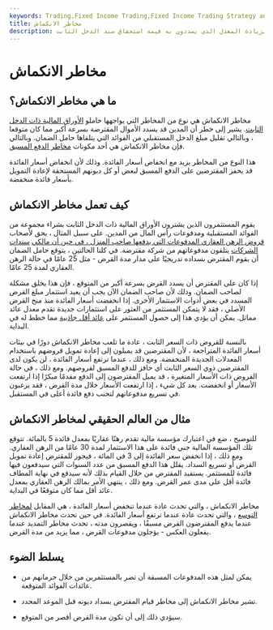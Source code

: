 ```yaml
---
keywords: Trading,Fixed Income Trading,Fixed Income Trading Strategy and Education,Strategy and Education
title: مخاطر الانكماش
description: مخاطر الانكماش هي مخاطر قيام المقترضين بزيادة المعدل الذي يسددون به قيمة استحقاق سند الدخل الثابت.
---
```


# مخاطر الانكماش
## ما هي مخاطر الانكماش؟

مخاطر الانكماش هي نوع من المخاطر التي يواجهها حاملو [الأوراق المالية ذات الدخل الثابت](/fixed-incomesecurity). يشير إلى خطر أن المدين قد يسدد الأموال المقترضة بسرعة أكبر مما كان متوقعا ، وبالتالي تقليل مبلغ الدخل المستقبلي من الفوائد التي يتلقاها حامل الضمان. وبالتالي فإن مخاطر الانكماش هي أحد مكونات [مخاطر الدفع المسبق](/prepaymentrisk).

هذا النوع من المخاطر يزيد مع انخفاض أسعار الفائدة. وذلك لأن انخفاض أسعار الفائدة قد يحفز المقترضين على الدفع المسبق لبعض أو كل ديونهم المستحقة لإعادة التمويل بأسعار فائدة منخفضة.

## كيف تعمل مخاطر الانكماش

يقوم المستثمرون الذين يشترون الأوراق المالية ذات الدخل الثابت بشراء مجموعة من الفوائد المستقبلية ومدفوعات رأس المال من المدين. على سبيل المثال ، يحق لأصحاب [قروض الرهن العقاري المدفوعات التي يدفعها صاحب المنزل ، في حين أن مالكي](/mortgage) [سندات الشركات](/corporatebond) يتلقون مدفوعاتهم من شركة مقترضة. في كلتا الحالتين ، يتوقع حامل الضمان أن يقوم المقترض بسداده تدريجيًا على مدار مدة القرض - مثل 25 عامًا في حالة الرهن العقاري لمدة 25 عامًا.

إذا كان على المقترض أن يسدد القرض بسرعة أكبر من المتوقع ، فإن هذا يخلق مشكلة لصاحب الضمان. وذلك لأن صاحب الضمان الآن يجب أن يعيد استثمار مبلغ القرض المسدد في بعض أدوات الاستثمار الأخرى. إذا انخفضت أسعار الفائدة منذ منح القرض الأصلي ، فقد لا يتمكن المستثمر من العثور على استثمارات جديدة تقدم معدل عائد مماثل. يمكن أن يؤدي هذا إلى حصول المستثمر على [عائد أقل جاذبية](/returnoninvestment) مما خطط له في البداية.

بالنسبة للقروض ذات السعر الثابت ، عادة ما تلعب مخاطر الانكماش دورًا في بيئات أسعار الفائدة المتراجعة ، لأن المقترضين قد يميلون إلى إعادة تمويل قروضهم باستخدام المعدلات الجديدة المنخفضة. ومع ذلك ، عندما ترتفع أسعار الفائدة ، لن يكون لدى المقترضين ذوي السعر الثابت أي حافز للدفع المسبق لقروضهم. ومع ذلك ، في حالة القروض ذات الأسعار المتغيرة ، قد يميل المقترضون إلى الدفع مقدمًا مبكرًا إذا ارتفعت الأسعار أو انخفضت. بعد كل شيء ، إذا ارتفعت الأسعار خلال مدة القرض ، فقد يرغبون في تسريع مدفوعاتهم لتجنب دفع فائدة أعلى في المستقبل.

## مثال من العالم الحقيقي لمخاطر الانكماش

للتوضيح ، ضع في اعتبارك مؤسسة مالية تقدم رهنًا عقاريًا بمعدل فائدة 5 بالمائة. تتوقع تلك المؤسسة المالية جني فائدة على هذا الاستثمار لمدة 30 عامًا من الرهن العقاري. ومع ذلك ، إذا انخفض سعر الفائدة إلى 3 في المائة ، فيجوز للمقترض إعادة تمويل القرض أو تسريع السداد. يقلل هذا الدفع المسبق من عدد السنوات التي سيدفعون فيها فائدة للمستثمر. يستفيد المقترض من خلال القيام بذلك لأنه سيدفع في نهاية المطاف فائدة أقل على مدى عمر القرض. ومع ذلك ، ينتهي الأمر بمالك الرهن العقاري بمعدل عائد أقل مما كان متوقعًا في البداية.

مخاطر الانكماش ، والتي تحدث عادة عندما تنخفض أسعار الفائدة ، هي المقابل [لمخاطر التوسع](/extensionrisk) ، والتي تحدث عادة عندما ترتفع أسعار الفائدة. في حين تحدث مخاطر الانكماش عندما يدفع المقترضون القرض مسبقًا ، ويقصرون مدته ، تحدث مخاطر التمديد عندما يفعلون العكس - يؤجلون مدفوعات القرض ، مما يزيد من مدة القرض.

## يسلط الضوء

- يمكن لمثل هذه المدفوعات المسبقة أن تضر بالمستثمرين من خلال حرمانهم من عائدات الفوائد المتوقعة.

- تشير مخاطر الانكماش إلى مخاطر قيام المقترض بسداد ديونه قبل الموعد المحدد.

- سيؤدي ذلك إلى أن تكون مدة القرض أقصر من المتوقع.

